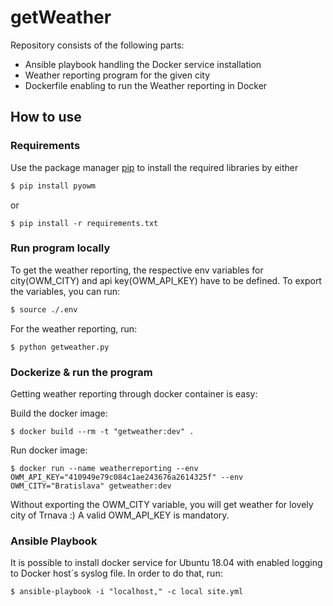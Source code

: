 # getWeather

Repository consists of the following parts:
- Ansible playbook handling the Docker service installation
- Weather reporting program for the given city
- Dockerfile enabling to run the Weather reporting in Docker

## How to use
### Requirements
Use the package manager [pip](https://pip.pypa.io/en/stable/) to install the required libraries by either

```python
$ pip install pyowm
```
or
```
$ pip install -r requirements.txt
```
### Run program locally 
To get the weather reporting, the respective env variables for city(OWM_CITY) and api key(OWM_API_KEY) have to be defined. To export the variables, you can run:
 
```bash
$ source ./.env
```
For the weather reporting, run:

```
$ python getweather.py
```

### Dockerize & run the program 
Getting weather reporting through docker container is easy:

Build the docker image:

```
$ docker build --rm -t "getweather:dev" .
```

Run docker image:
```
$ docker run --name weatherreporting --env OWM_API_KEY="410949e79c084c1ae243676a2614325f" --env OWM_CITY="Bratislava" getweather:dev
```
Without exporting the OWM_CITY variable, you will get weather for lovely city of Trnava :) A valid OWM_API_KEY is mandatory.

### Ansible Playbook
It is possible to install docker service for Ubuntu 18.04 with enabled logging to Docker host´s syslog file. In order to do that, run:
```
$ ansible-playbook -i "localhost," -c local site.yml
```

